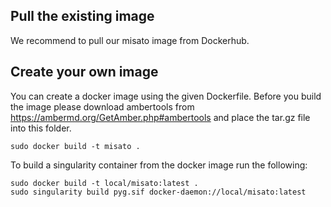 
## Pull the existing image 
We recommend to pull our misato image from Dockerhub. 

## Create your own image
You can create a docker image using the given Dockerfile. Before you build the image please download ambertools from https://ambermd.org/GetAmber.php#ambertools and place the tar.gz file into this folder.


```
sudo docker build -t misato .
```

To build a singularity container from the docker image run the following:

```
sudo docker build -t local/misato:latest .
sudo singularity build pyg.sif docker-daemon://local/misato:latest
```